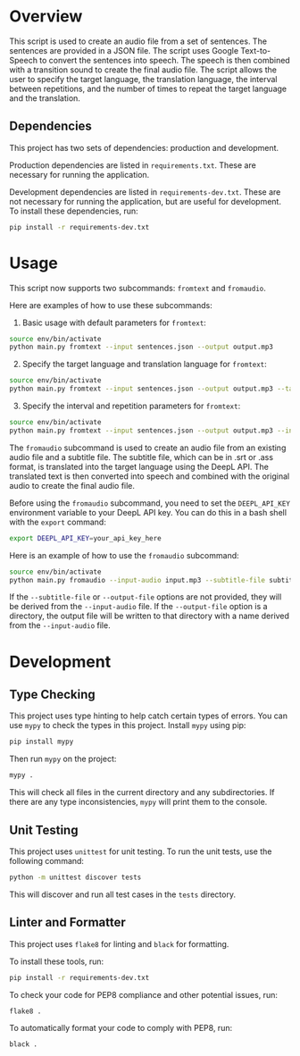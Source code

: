 # Overview

This script is used to create an audio file from a set of sentences. The sentences are provided in a JSON file. The script uses Google Text-to-Speech to convert the sentences into speech. The speech is then combined with a transition sound to create the final audio file. The script allows the user to specify the target language, the translation language, the interval between repetitions, and the number of times to repeat the target language and the translation.

## Dependencies

This project has two sets of dependencies: production and development.

Production dependencies are listed in `requirements.txt`. These are necessary for running the application.

Development dependencies are listed in `requirements-dev.txt`. These are not necessary for running the application, but are useful for development. To install these dependencies, run:

```bash
pip install -r requirements-dev.txt
```

# Usage

This script now supports two subcommands: `fromtext` and `fromaudio`.

Here are examples of how to use these subcommands:

1. Basic usage with default parameters for `fromtext`:

```bash
source env/bin/activate
python main.py fromtext --input sentences.json --output output.mp3
```

2. Specify the target language and translation language for `fromtext`:

```bash
source env/bin/activate
python main.py fromtext --input sentences.json --output output.mp3 --target-lang ja --tr-lang en
```

3. Specify the interval and repetition parameters for `fromtext`:

```bash
source env/bin/activate
python main.py fromtext --input sentences.json --output output.mp3 --interval 2000 --target-repeat 2 --translation-repeat 2
```

The `fromaudio` subcommand is used to create an audio file from an existing audio file and a subtitle file. The subtitle file, which can be in .srt or .ass format, is translated into the target language using the DeepL API. The translated text is then converted into speech and combined with the original audio to create the final audio file.

Before using the `fromaudio` subcommand, you need to set the `DEEPL_API_KEY` environment variable to your DeepL API key. You can do this in a bash shell with the `export` command:

```bash
export DEEPL_API_KEY=your_api_key_here
```

Here is an example of how to use the `fromaudio` subcommand:

```bash
source env/bin/activate
python main.py fromaudio --input-audio input.mp3 --subtitle-file subtitles.srt --output-file output.mp3 --transition-sound ding.mp3 --repeat-count 2 --tr-lang en
```

If the `--subtitle-file` or `--output-file` options are not provided, they will be derived from the `--input-audio` file. If the `--output-file` option is a directory, the output file will be written to that directory with a name derived from the `--input-audio` file.

# Development

## Type Checking

This project uses type hinting to help catch certain types of errors. You can use `mypy` to check the types in this project. Install `mypy` using pip:

```bash
pip install mypy
```

Then run `mypy` on the project:

```bash
mypy .
```

This will check all files in the current directory and any subdirectories. If there are any type inconsistencies, `mypy` will print them to the console.

## Unit Testing

This project uses `unittest` for unit testing. To run the unit tests, use the following command:

```bash
python -m unittest discover tests
```

This will discover and run all test cases in the `tests` directory.

## Linter and Formatter

This project uses `flake8` for linting and `black` for formatting.

To install these tools, run:

```bash
pip install -r requirements-dev.txt
```

To check your code for PEP8 compliance and other potential issues, run:

```bash
flake8 .
```

To automatically format your code to comply with PEP8, run:

```bash
black .
```

